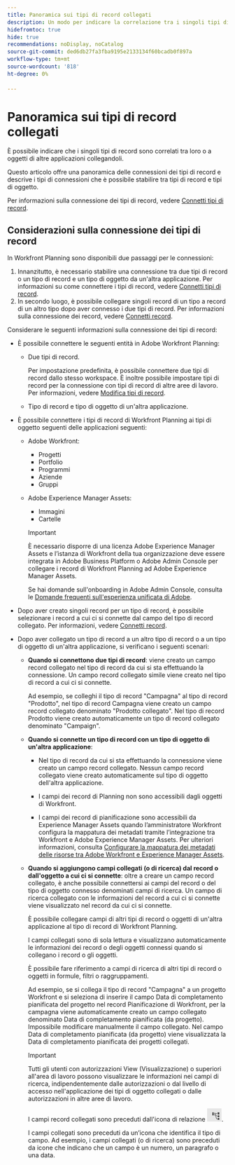 ```yaml
---
title: Panoramica sui tipi di record collegati
description: Un modo per indicare la correlazione tra i singoli tipi di record consiste nel collegarli. Inoltre, è possibile collegare i tipi di record di Adobe Workfront Planning con i tipi di oggetto di altre applicazioni per migliorare l'esperienza degli utenti e mantenere lo stato attivo in un'unica applicazione.
hidefromtoc: true
hide: true
recommendations: noDisplay, noCatalog
source-git-commit: ded6db27fa3fba9195e2133134f60bcadb0f897a
workflow-type: tm+mt
source-wordcount: '818'
ht-degree: 0%

---
```



<!--update metadata at GA-->
<!--add mini TOC when live, already added to big TOC to get the link-->

# Panoramica sui tipi di record collegati

<!--REMOVE THE CONTENT BELOW FROM THE "CONNECT RECORD TYPES" ARTICLE WHEN YOU TURN THIS ARTICLE LIVE- THIS IS THE SAME CONTENT AS THERE, DUPLICATED-->

È possibile indicare che i singoli tipi di record sono correlati tra loro o a oggetti di altre applicazioni collegandoli.

Questo articolo offre una panoramica delle connessioni dei tipi di record e descrive i tipi di connessioni che è possibile stabilire tra tipi di record e tipi di oggetto.

Per informazioni sulla connessione dei tipi di record, vedere [Connetti tipi di record](/help/quicksilver/planning/architecture/connect-record-types.md).

## Considerazioni sulla connessione dei tipi di record

In Workfront Planning sono disponibili due passaggi per le connessioni:

1. Innanzitutto, è necessario stabilire una connessione tra due tipi di record o un tipo di record e un tipo di oggetto da un&#39;altra applicazione. Per informazioni su come connettere i tipi di record, vedere [Connetti tipi di record](/help/quicksilver/planning/architecture/connect-record-types.md).
1. In secondo luogo, è possibile collegare singoli record di un tipo a record di un altro tipo dopo aver connesso i due tipi di record. Per informazioni sulla connessione dei record, vedere [Connetti record](/help/quicksilver/planning/records/connect-records.md).

Considerare le seguenti informazioni sulla connessione dei tipi di record:

* È possibile connettere le seguenti entità in Adobe Workfront Planning:

   * Due tipi di record.

     Per impostazione predefinita, è possibile connettere due tipi di record dallo stesso workspace. È inoltre possibile impostare tipi di record per la connessione con tipi di record di altre aree di lavoro. Per informazioni, vedere [Modifica tipi di record](/help/quicksilver/planning/architecture/edit-record-types.md).
   * Tipo di record e tipo di oggetto di un&#39;altra applicazione.

* È possibile connettere i tipi di record di Workfront Planning ai tipi di oggetto seguenti delle applicazioni seguenti:

   * Adobe Workfront:

      * Progetti
      * Portfolio
      * Programmi
      * Aziende
      * Gruppi

   * Adobe Experience Manager Assets:

      * Immagini
      * Cartelle

     >[!IMPORTANT]
     >
     >È necessario disporre di una licenza Adobe Experience Manager Assets e l’istanza di Workfront della tua organizzazione deve essere integrata in Adobe Business Platform o Adobe Admin Console per collegare i record di Workfront Planning ad Adobe Experience Manager Assets.
     >
     >Se hai domande sull&#39;onboarding in Adobe Admin Console, consulta le [Domande frequenti sull&#39;esperienza unificata di Adobe](/help/quicksilver/workfront-basics/navigate-workfront/workfront-navigation/unified-experience-faq.md).

* Dopo aver creato singoli record per un tipo di record, è possibile selezionare i record a cui ci si connette dal campo del tipo di record collegato. Per informazioni, vedere [Connetti record](/help/quicksilver/planning/records/connect-records.md).

* Dopo aver collegato un tipo di record a un altro tipo di record o a un tipo di oggetto di un&#39;altra applicazione, si verificano i seguenti scenari:

   * **Quando si connettono due tipi di record**: viene creato un campo record collegato nel tipo di record da cui si sta effettuando la connessione. Un campo record collegato simile viene creato nel tipo di record a cui ci si connette.

     Ad esempio, se colleghi il tipo di record &quot;Campagna&quot; al tipo di record &quot;Prodotto&quot;, nel tipo di record Campagna viene creato un campo record collegato denominato &quot;Prodotto collegato&quot;. Nel tipo di record Prodotto viene creato automaticamente un tipo di record collegato denominato &quot;Campaign&quot;.

   * **Quando si connette un tipo di record con un tipo di oggetto di un&#39;altra applicazione**:

      * Nel tipo di record da cui si sta effettuando la connessione viene creato un campo record collegato. Nessun campo record collegato viene creato automaticamente sul tipo di oggetto dell&#39;altra applicazione.

      * I campi dei record di Planning non sono accessibili dagli oggetti di Workfront.
      * I campi dei record di pianificazione sono accessibili da Experience Manager Assets quando l’amministratore Workfront configura la mappatura dei metadati tramite l’integrazione tra Workfront e Adobe Experience Manager Assets. Per ulteriori informazioni, consulta [Configurare la mappatura dei metadati delle risorse tra Adobe Workfront e Experience Manager Assets](https://experienceleague.adobe.com/docs/experience-manager-cloud-service/content/assets/integrations/configure-asset-metadata-mapping.html?lang=en).

   * **Quando si aggiungono campi collegati (o di ricerca) dal record o dall&#39;oggetto a cui ci si connette**: oltre a creare un campo record collegato, è anche possibile connettersi ai campi del record o del tipo di oggetto connesso denominati campi di ricerca. Un campo di ricerca collegato con le informazioni del record a cui ci si connette viene visualizzato nel record da cui ci si connette.

     È possibile collegare campi di altri tipi di record o oggetti di un&#39;altra applicazione al tipo di record di Workfront Planning.

     I campi collegati sono di sola lettura e visualizzano automaticamente le informazioni dei record o degli oggetti connessi quando si collegano i record o gli oggetti.

     È possibile fare riferimento a campi di ricerca di altri tipi di record o oggetti in formule, filtri o raggruppamenti.

     Ad esempio, se si collega il tipo di record &quot;Campagna&quot; a un progetto Workfront e si seleziona di inserire il campo Data di completamento pianificata del progetto nel record Pianificazione di Workfront, per la campagna viene automaticamente creato un campo collegato denominato Data di completamento pianificata (da progetto). Impossibile modificare manualmente il campo collegato. Nel campo Data di completamento pianificata (da progetto) viene visualizzata la Data di completamento pianificata dei progetti collegati.

     >[!IMPORTANT]
     >
     >Tutti gli utenti con autorizzazioni View (Visualizzazione) o superiori all&#39;area di lavoro possono visualizzare le informazioni nei campi di ricerca, indipendentemente dalle autorizzazioni o dal livello di accesso nell&#39;applicazione dei tipi di oggetto collegati o dalle autorizzazioni in altre aree di lavoro.

     I campi record collegati sono preceduti dall&#39;icona di relazione ![](assets/relationship-field-icon.png).

     I campi collegati sono preceduti da un’icona che identifica il tipo di campo. Ad esempio, i campi collegati (o di ricerca) sono preceduti da icone che indicano che un campo è un numero, un paragrafo o una data.

<!--## Connection types

After you establish a connection between two record types or between a record and an object type from another application, you can add records in the connected record fields. 

Depending on how many records you can add to a connected record field, the following are the connection types you can choose from when connecting record types: 

* [Many to many](#many-to-many-connection-type)
* [One to many](#one-to-many-connection-type)
* [Many to one](#many-to-one-connection-type)
* [One to one](#many-to-one-connection-type)

>[!WARNING]
>
>These options are not available when connecting the following: 
>* Two records from different workspaces
>
>* A record type and AEM assets

### Many-to-many connection type

![](assets/many-to-many-connection-picker.png)

When you select the many-to-many connection type between record types, you can later connect many records with multiple records you're connecting to. 

For example, if you connect campaigns with projects and you choose this type of connection, you can connect several campaigns with multiple projects. You can also connect the same projects you are connecting to the campaigns to more than one campaign. 

A real-life example of a many-to-many relationship type is the relationship between customers and products: customers can purchase multiple products; and those products can also be purchased by many other customers. 

When you select this connection type, you cannot change the connection type after you save it. 

### One-to-many connection type

![](assets/one-to-many-connection-picker.png)

When you select the one-to-many connection type between record types, you can later connect one record with multiple records you're connecting to. 

For example, if you connect campaigns with projects and you choose this type of connection, you can connect one campaign with multiple projects. But one of the projects you're connecting to the campaigns can be connected only to one campaign at a time. 

A real-life example of a one-to-many relationship type is the relationship between libraries and books: a library has many books in its inventory; but one particular book can only be in one library at a given point in time. 

When you select this connection type, you can later change it only to a many-to-many connection type. 
 
### Many-to-one connection type

![](assets/many-to-one-connection-picker.png)

When you select the many-to-one connection type between record types, you can later connect many records with only one record you're connecting to. 

For example, if you connect campaigns with projects and you choose this type of connection, you can add only one project to a campaign. But you can add multiple campaigns to one project. 

A real-life example of a many-to-one relationship type is the relationship between many movies and one actor: one actor can be in many movies, but each movie can only have a specific actor once in its cast. 

When you select this connection type, you can later change it only to a many-to-many connection type.

### One-to-one connection type

![](assets/one-to-one-connection-picker.png)

When you select the one-to-one connection type between record types, you can later connect one record with one other record that you're connecting to. 

For example, if you connect campaigns with projects and you choose this type of connection, you can connect one campaign with one project. One project can be connected only to one campaign. 

A real-life example of a one-to-one relationship is the one existing between a person and their country's unique identifier (like a Social Security Number, Passport ID, local identification ID): each person has only one unique identifier for a country and each unique identifier can be linked to only one person. 

When you select this connection type, you can later change it to any other connection type. 

-->



